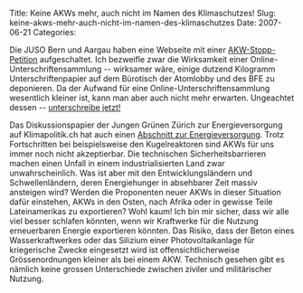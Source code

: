 Title: Keine AKWs mehr, auch nicht im Namen des Klimaschutzes!
Slug: keine-akws-mehr-auch-nicht-im-namen-des-klimaschutzes
Date: 2007-06-21
Categories:

Die JUSO Bern und Aargau haben eine Webseite mit einer [AKW-Stopp-Petition](http://www.akw-stopp.ch/default.php) aufgeschaltet. Ich bezweifle zwar die Wirksamkeit einer Online-Unterschriftensammlung -- wirksamer wäre, einige dutzend Kilogramm Unterschriftenpapier auf dem Bürotisch der Atomlobby und des BFE zu deponieren. Da der Aufwand für eine Online-Unterschriftensammlung wesentlich kleiner ist, kann man aber auch nicht mehr erwarten. Ungeachtet dessen -- [unterschreibe jetzt!](http://www.akw-stopp.ch/default.php)

Das Diskussionspapier der Jungen Grünen Zürich zur Energieversorgung auf Klimapolitik.ch hat auch einen [Abschnitt zur Energieversorgung](http://www.klimapolitik.ch/politik/energieversorgung/). Trotz Fortschritten bei beispielsweise den Kugelreaktoren sind AKWs für uns immer noch nicht akzeptierbar. Die technischen Sicherheitsbarrieren machen einen Unfall in einem industrialisierten Land zwar unwahrscheinlich. Was ist aber mit den Entwicklungsländern und Schwellenländern, deren Energiehunger in absehbarer Zeit massiv ansteigen wird? Werden die Proponenten neuer AKWs in dieser Situation dafür einstehen, AKWs in den Osten, nach Afrika oder in gewisse Teile Lateinamerikas zu exportieren? Wohl kaum! Ich bin mir sicher, dass wir alle viel besser schlafen könnten, wenn wir Kraftwerke für die Nutzung erneuerbaren Energie exportieren könnten. Das Risiko, dass der Beton eines Wasserkraftwerkes oder das Silizium einer Photovoltaikanlage für kriegerische Zwecke eingesetzt wird ist offensichtlicherweise Grössenordnungen kleiner als bei einem AKW. Technisch gesehen gibt es nämlich keine grossen Unterschiede zwischen ziviler und militärischer Nutzung.
